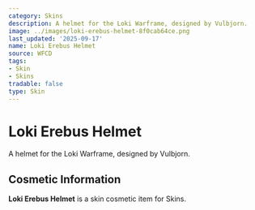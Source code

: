 ```yaml
---
category: Skins
description: A helmet for the Loki Warframe, designed by Vulbjorn.
image: ../images/loki-erebus-helmet-8f0cab64ce.png
last_updated: '2025-09-17'
name: Loki Erebus Helmet
source: WFCD
tags:
- Skin
- Skins
tradable: false
type: Skin
---
```


# Loki Erebus Helmet

A helmet for the Loki Warframe, designed by Vulbjorn.

## Cosmetic Information

**Loki Erebus Helmet** is a skin cosmetic item for Skins.

